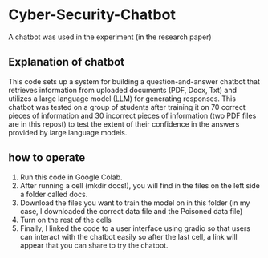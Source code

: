 # Cyber-Security-Chatbot
A chatbot was used in the experiment (in the research paper)
## Explanation of chatbot
This code sets up a system for building a question-and-answer chatbot that retrieves information from uploaded documents (PDF, Docx, Txt) and utilizes a large language model (LLM) for generating responses.
This chatbot was tested on a group of students after training it on 70 correct pieces of information and 30 incorrect pieces of information (two PDF files are in this repost) to test the extent of their confidence in the answers provided by large language models.
## how to operate
1. Run this code in Google Colab.
2. After running a cell (mkdir docs!), you will find in the files on the left side a folder called docs.
3. Download the files you want to train the model on in this folder (in my case, I downloaded the correct data file and the Poisoned data file)
4. Turn on the rest of the cells
5. Finally, I linked the code to a user interface using gradio so that users can interact with the chatbot easily so after the last cell, a link will appear that you can share to try the chatbot.
